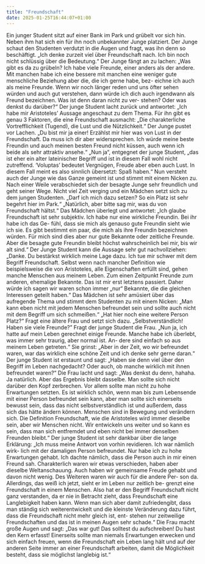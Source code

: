 ```yaml
---
title: "Freundschaft"
date: 2025-01-25T16:44:07+01:00
---
```


Ein junger Student sitzt auf einer Bank im Park und grübelt vor sich hin.
Neben ihm hat sich ein für ihn noch unbekannter Junge platziert. Der
Junge schaut den Studenten verdutzt in die Augen und fragt, was ihn
denn so beschäftigt. „Ich denke zurzeit viel über Freundschaft nach. Ich
bin noch nicht schlüssig über die Bedeutung.“ Der Junge fängt an zu
lachen: „Was gibt es da zu grübeln? Ich habe viele Freunde, einer anders
als der andere. Mit manchen habe ich eine bessere mit manchen eine
weniger gute menschliche Beziehung aber die, die ich gerne habe, bez-
eichne ich auch als meine Freunde. Wenn wir noch länger reden und uns
öfter sehen würden und auch gut verstehen, dann würde ich dich auch
irgendwann als Freund bezeichnen. Was ist denn daran nicht zu ver-
stehen? Oder was denkst du darüber?“ Der junge Student lacht zurück
und antwortet: „Ich habe mir Aristoteles’ Aussage angeschaut zu dem
Thema. Für ihn gibt es genau 3 Faktoren, die eine Freundschaft
ausmacht: „Die charakterliche Vortrefflichkeit (Tugend), die Lust und
die Nützlichkeit.“ Der Junge pustet vor Lachen. „Du bist mir ja einer!
Erzählst mir hier was von Lust in der Freundschaft. Da muss ich dir aber
widersprechen. Ich würde meine beste Freundin und auch meinen besten
Freund nicht küssen, auch wenn ich beide als sehr attraktiv ansehe.“
„Nun ja“, entgegnet der junge Student, „das ist eher ein alter lateinischer
Begriff und ist in diesem Fall wohl nicht zutreffend. ‘Voluptas’ bedeutet
Vergnügen, Freude aber eben auch Lust. In diesem Fall meint es also
sinnlich übersetzt: Spaß haben.“ Nun versteht auch der Junge wie das
Ganze gemeint ist und stimmt mit einem Nicken zu. Nach einer Weile
verabschiedet sich der besagte Junge sehr freundlich und geht seiner
Wege. Nicht viel Zeit verging und ein Mädchen setzt sich zu dem jungen
Studenten. „Darf ich mich dazu setzen? So ein Platz ist sehr begehrt hier
im Park.“ „Natürlich, aber bitte sag mir, was du von Freundschaft hältst.“
Das Mädchen überlegt und antwortet: „Ich glaube Freundschaft ist sehr
subjektiv. Ich habe nur eine wirkliche Freundin. Bei ihr habe ich das Ge-
fühl, dass sie mich als genauso gute Freundin sieht wie ich sie. Es gibt
bestimmt ein paar, die mich als ihre Freundin bezeichnen würden. Für
mich sind dies aber nur gute Bekannte oder zeitliche Freunde. Aber die
besagte gute Freundin bleibt höchst wahrscheinlich bei mir, bis wir alt
sind.“ Der Junge Student kann die Aussage sehr gut nachvollziehen:
„Danke. Du bestärkst wirklich meine Lage dazu. Ich tue mir schwer mit
dem Begriff Freundschaft. Selbst wenn nach mancher Definition wie
beispielsweise die von Aristoteles, alle Eigenschaften erfüllt sind, gehen
manche Menschen aus meinem Leben. Zum einen Zeitpunkt Freunde
zum anderen, ehemalige Bekannte. Das ist mir erst letztens passiert.
Daher würde ich sagen wir waren schon immer „nur“ Bekannte, die die
gleichen Interessen geteilt haben.“ Das Mädchen ist sehr amüsiert über
das aufregende Thema und stimmt dem Studenten zu mit einem Nicken:
„Man kann eben nicht mit jedem Menschen befreundet sein und sollte
auch nicht mit dem Begriff um sich schmeißen.“ „Hat hier noch eine
weitere Person Platz?“ Fragt eine ältere Frau und setzt sich dazu.
„Selbstverständlich! Haben sie viele Freunde?” Fragt der junge Student
die Frau. „Nun ja, ich hatte auf mein Leben gerechnet einige Freunde.
Manche habe ich überlebt, was immer sehr traurig, aber normal ist. An-
dere sind einfach so aus meinem Leben getreten.“ Sie grinst: „Aber in
der Zeit, wo wir befreundet waren, war das wirklich eine schöne Zeit und
ich denke sehr gerne daran.“ Der junge Student ist erstaunt und sagt:
„Haben sie denn viel über den Begriff im Leben nachgedacht? Oder
auch, ob manche wirklich mit ihnen befreundet waren?“ Die Frau lacht
und sagt: „Was denkst du denn, hahaha. Ja natürlich. Aber das Ergebnis
bleibt dasselbe. Man sollte sich nicht darüber den Kopf zerbrechen. Vor
allem sollte man nicht zu hohe Erwartungen setzten. Es ist wirklich
schön, wenn man bis zum Lebensende mit einer Person befreundet sein
kann, aber man sollte sich einerseits bewusst sein, dass das nicht
selbstverständlich ist und außerdem, dass sich das hätte ändern können.
Menschen sind in Bewegung und verändern sich. Die Definition
Freundschaft, wie die Aristoteles wird immer dieselbe sein, aber wir
Menschen nicht. Wir entwickeln uns weiter und so kann es sein, dass
man sich entfremdet und eben nicht bei immer denselben Freunden
bleibt.“ Der junge Student ist sehr dankbar über die lange Erklärung:
„Ich muss meine Antwort von vorhin revidieren. Ich war nämlich wirk-
lich mit der damaligen Person befreundet. Nur habe ich zu hohe
Erwartungen gehabt. Ich dachte nämlich, dass die Person auch in mir
einen Freund sah. Charakterlich waren wir etwas verschieden, haben aber
dieselbe Weltanschauung. Auch haben wir gemeinsame Freude gehabt
und davon nicht wenig. Des Weiteren waren wir auch für die andere Per-
son da. Allerdings, das weiß ich jetzt, sieht er im Leben nur zeitlich be-
grenzt eine Freundschaft in einem Menschen. Also hat er den Begriff
Freundschaft nicht ganz verstanden, da er nie in Betracht zieht, dass
Freundschaft eine Langlebigkeit haben kann. Wenn man sich aber damit
zufriedengibt, dass man ständig sich weiterentwickelt und die kleinste
Veränderung dazu führt, dass die Freundschaft nicht mehr gleich ist, ent-
stehen nur zeitweilige Freundschaften und das ist in meinen Augen sehr
schade.“ Die Frau macht große Augen und sagt: „Das war gut! Das
solltest du aufschreiben! Du hast den Kern erfasst! Einerseits sollte man
niemals Erwartungen erwecken und sich einfach freuen, wenn die
Freundschaft ein Leben lang hält und auf der anderen Seite immer an
einer Freundschaft arbeiten, damit die Möglichkeit besteht, dass sie
möglichst langlebig ist.“
